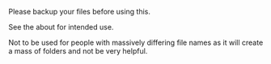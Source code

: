 Please backup your files before using this.

See the about for intended use.

Not to be used for people with massively differing file names as it will create a mass of folders and not be very helpful.
